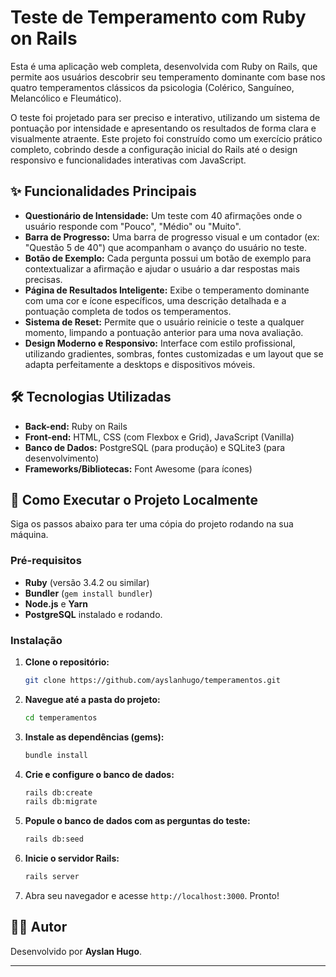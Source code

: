 # Teste de Temperamento com Ruby on Rails

Esta é uma aplicação web completa, desenvolvida com Ruby on Rails, que permite aos usuários descobrir seu temperamento dominante com base nos quatro temperamentos clássicos da psicologia (Colérico, Sanguíneo, Melancólico e Fleumático). 

O teste foi projetado para ser preciso e interativo, utilizando um sistema de pontuação por intensidade e apresentando os resultados de forma clara e visualmente atraente. Este projeto foi construído como um exercício prático completo, cobrindo desde a configuração inicial do Rails até o design responsivo e funcionalidades interativas com JavaScript.

## ✨ Funcionalidades Principais

* **Questionário de Intensidade:** Um teste com 40 afirmações onde o usuário responde com "Pouco", "Médio" ou "Muito".
* **Barra de Progresso:** Uma barra de progresso visual e um contador (ex: "Questão 5 de 40") que acompanham o avanço do usuário no teste.
* **Botão de Exemplo:** Cada pergunta possui um botão de exemplo para contextualizar a afirmação e ajudar o usuário a dar respostas mais precisas.
* **Página de Resultados Inteligente:** Exibe o temperamento dominante com uma cor e ícone específicos, uma descrição detalhada e a pontuação completa de todos os temperamentos.
* **Sistema de Reset:** Permite que o usuário reinicie o teste a qualquer momento, limpando a pontuação anterior para uma nova avaliação.
* **Design Moderno e Responsivo:** Interface com estilo profissional, utilizando gradientes, sombras, fontes customizadas e um layout que se adapta perfeitamente a desktops e dispositivos móveis.

## 🛠️ Tecnologias Utilizadas

* **Back-end:** Ruby on Rails
* **Front-end:** HTML, CSS (com Flexbox e Grid), JavaScript (Vanilla)
* **Banco de Dados:** PostgreSQL (para produção) e SQLite3 (para desenvolvimento)
* **Frameworks/Bibliotecas:** Font Awesome (para ícones)

## 🚀 Como Executar o Projeto Localmente

Siga os passos abaixo para ter uma cópia do projeto rodando na sua máquina.

### Pré-requisitos

* **Ruby** (versão 3.4.2 ou similar)
* **Bundler** (`gem install bundler`)
* **Node.js** e **Yarn**
* **PostgreSQL** instalado e rodando.

### Instalação

1.  **Clone o repositório:**
    ```bash
    git clone https://github.com/ayslanhugo/temperamentos.git
    ```

2.  **Navegue até a pasta do projeto:**
    ```bash
    cd temperamentos
    ```

3.  **Instale as dependências (gems):**
    ```bash
    bundle install
    ```

4.  **Crie e configure o banco de dados:**
    ```bash
    rails db:create
    rails db:migrate
    ```

5.  **Popule o banco de dados com as perguntas do teste:**
    ```bash
    rails db:seed
    ```

6.  **Inicie o servidor Rails:**
    ```bash
    rails server
    ```

7.  Abra seu navegador e acesse `http://localhost:3000`. Pronto!

## 🧑‍💻 Autor

Desenvolvido por **Ayslan Hugo**.

---